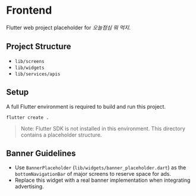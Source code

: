 # Frontend

Flutter web project placeholder for *오늘점심 뭐 먹지*.

## Project Structure
- `lib/screens`
- `lib/widgets`
- `lib/services/apis`

## Setup

A full Flutter environment is required to build and run this project.

```
flutter create .
```

> Note: Flutter SDK is not installed in this environment. This directory contains a placeholder structure.

## Banner Guidelines

- Use `BannerPlaceholder` (`lib/widgets/banner_placeholder.dart`) as the `bottomNavigationBar` of major screens to reserve space for ads.
- Replace this widget with a real banner implementation when integrating advertising.
